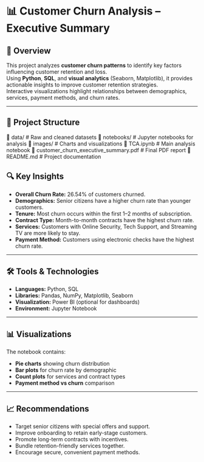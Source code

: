 # 📊 Customer Churn Analysis – Executive Summary

## 📌 Overview
This project analyzes **customer churn patterns** to identify key factors influencing customer retention and loss.  
Using **Python**, **SQL**, and **visual analytics** (Seaborn, Matplotlib), it provides actionable insights to improve customer retention strategies.  
Interactive visualizations highlight relationships between demographics, services, payment methods, and churn rates.

---

## 📂 Project Structure
📁 data/ # Raw and cleaned datasets
📁 notebooks/ # Jupyter notebooks for analysis
📁 images/ # Charts and visualizations
📄 TCA.ipynb # Main analysis notebook
📄 customer_churn_executive_summary.pdf # Final PDF report
📄 README.md # Project documentation


## 🔍 Key Insights
- **Overall Churn Rate:** 26.54% of customers churned.
- **Demographics:** Senior citizens have a higher churn rate than younger customers.
- **Tenure:** Most churn occurs within the first 1–2 months of subscription.
- **Contract Type:** Month-to-month contracts have the highest churn rate.
- **Services:** Customers with Online Security, Tech Support, and Streaming TV are more likely to stay.
- **Payment Method:** Customers using electronic checks have the highest churn rate.

---

## 🛠 Tools & Technologies
- **Languages:** Python, SQL
- **Libraries:** Pandas, NumPy, Matplotlib, Seaborn
- **Visualization:** Power BI (optional for dashboards)
- **Environment:** Jupyter Notebook

---

## 📊 Visualizations
The notebook contains:
- **Pie charts** showing churn distribution
- **Bar plots** for churn rate by demographic
- **Count plots** for services and contract types
- **Payment method vs churn** comparison

---

## 📈 Recommendations
- Target senior citizens with special offers and support.
- Improve onboarding to retain early-stage customers.
- Promote long-term contracts with incentives.
- Bundle retention-friendly services together.
- Encourage secure, convenient payment methods.


